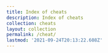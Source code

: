 ```yaml
---
title: Index of cheats
description: Index of cheats
collection: cheats
layout: collection
permalink: /cheat/
lastmod: '2021-09-24T20:13:22.608Z'
---
```


